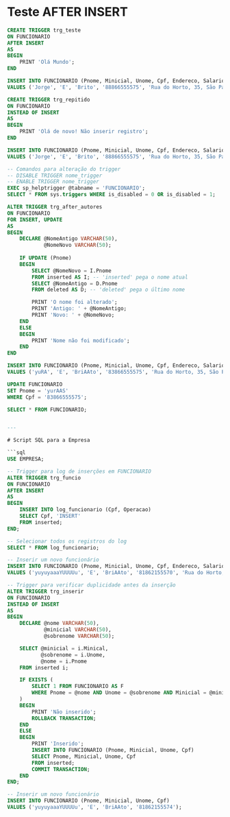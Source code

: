 # Teste AFTER INSERT

```sql
CREATE TRIGGER trg_teste
ON FUNCIONARIO
AFTER INSERT
AS
BEGIN
    PRINT 'Olá Mundo';
END

INSERT INTO FUNCIONARIO (Pnome, Minicial, Unome, Cpf, Endereco, Salario)
VALUES ('Jorge', 'E', 'Brito', '88866555575', 'Rua do Horto, 35, São Paulo, SP', 55000);

CREATE TRIGGER trg_repitido
ON FUNCIONARIO
INSTEAD OF INSERT
AS
BEGIN
    PRINT 'Olá de novo! Não inserir registro';
END

INSERT INTO FUNCIONARIO (Pnome, Minicial, Unome, Cpf, Endereco, Salario)
VALUES ('Jorge', 'E', 'Brito', '88866555575', 'Rua do Horto, 35, São Paulo, SP', 55000);

-- Comandos para alteração do trigger
-- DISABLE TRIGGER nome_trigger
-- ENABLE TRIGGER nome_trigger
EXEC sp_helptrigger @tabname = 'FUNCIONARIO';
SELECT * FROM sys.triggers WHERE is_disabled = 0 OR is_disabled = 1;

ALTER TRIGGER trg_after_autores
ON FUNCIONARIO
FOR INSERT, UPDATE
AS
BEGIN
    DECLARE @NomeAntigo VARCHAR(50),
            @NomeNovo VARCHAR(50);
    
    IF UPDATE (Pnome)
    BEGIN
        SELECT @NomeNovo = I.Pnome 
        FROM inserted AS I; -- 'inserted' pega o nome atual
        SELECT @NomeAntigo = D.Pnome 
        FROM deleted AS D; -- 'deleted' pega o último nome

        PRINT 'O nome foi alterado';
        PRINT 'Antigo: ' + @NomeAntigo;
        PRINT 'Novo: ' + @NomeNovo;
    END
    ELSE
    BEGIN
        PRINT 'Nome não foi modificado';
    END
END

INSERT INTO FUNCIONARIO (Pnome, Minicial, Unome, Cpf, Endereco, Salario)
VALUES ('yuRA', 'E', 'BriAAto', '83866555575', 'Rua do Horto, 35, São Paulo, SP', 55000);

UPDATE FUNCIONARIO
SET Pnome = 'yurAAS'
WHERE Cpf = '83866555575';

SELECT * FROM FUNCIONARIO;


---

# Script SQL para a Empresa

```sql
USE EMPRESA;

-- Trigger para log de inserções em FUNCIONARIO
ALTER TRIGGER trg_funcio
ON FUNCIONARIO
AFTER INSERT
AS
BEGIN
    INSERT INTO log_funcionario (Cpf, Operacao)
    SELECT Cpf, 'INSERT'
    FROM inserted;
END;

-- Selecionar todos os registros do log
SELECT * FROM log_funcionario;

-- Inserir um novo funcionário
INSERT INTO FUNCIONARIO (Pnome, Minicial, Unome, Cpf, Endereco, Salario)
VALUES ('yuyuyaaaYUUUUu', 'E', 'BriAAto', '81862155570', 'Rua do Horto, 35, São Paulo, SP', 55000);

-- Trigger para verificar duplicidade antes da inserção
ALTER TRIGGER trg_inserir
ON FUNCIONARIO 
INSTEAD OF INSERT 
AS
BEGIN
    DECLARE @nome VARCHAR(50),
            @minicial VARCHAR(50),
            @sobrenome VARCHAR(50);

    SELECT @minicial = i.Minical, 
           @sobrenome = i.Unome, 
           @nome = i.Pnome 
    FROM inserted i;

    IF EXISTS (
        SELECT 1 FROM FUNCIONARIO AS F
        WHERE Pnome = @nome AND Unome = @sobrenome AND Minicial = @minicial
    )
    BEGIN
        PRINT 'Não inserido';
        ROLLBACK TRANSACTION;
    END
    ELSE
    BEGIN
        PRINT 'Inserido';
        INSERT INTO FUNCIONARIO (Pnome, Minicial, Unome, Cpf)
        SELECT Pnome, Minicial, Unome, Cpf
        FROM inserted;
        COMMIT TRANSACTION;
    END
END;

-- Inserir um novo funcionário
INSERT INTO FUNCIONARIO (Pnome, Minicial, Unome, Cpf)
VALUES ('yuyuyaaaYUUUUu', 'E', 'BriAAto', '81862155574');
